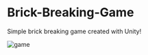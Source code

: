 # Brick-Breaking-Game

Simple brick breaking game created with Unity!
  
![game](https://user-images.githubusercontent.com/112391850/189838527-044663b8-4c6d-4c12-a582-cfe8e7a01ed8.gif)
